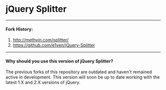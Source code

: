 # jQuery Splitter

----

#### Fork History:

  1. http://methvin.com/splitter/
  2. https://github.com/e1ven/jQuery-Splitter

----

#### Why should you use this version of jQuery Splitter?

The previous forks of this repository are outdated and haven't remained active in development. This version will soon be up to date working with the latest 1.X and 2.X versions of jQuery.